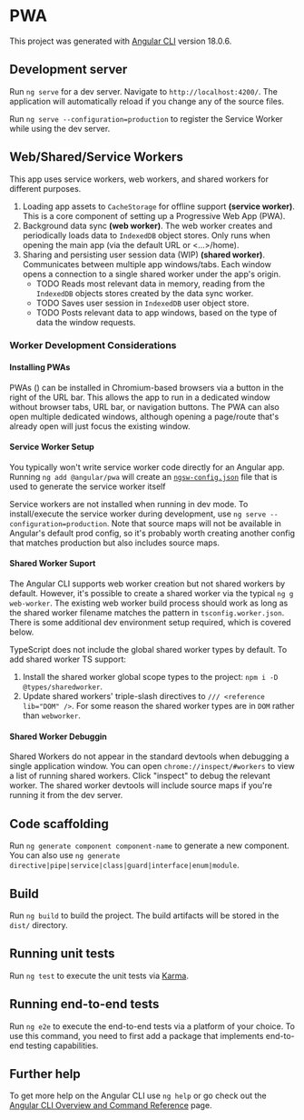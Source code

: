 # PWA

This project was generated with [Angular CLI](https://github.com/angular/angular-cli) version 18.0.6.

## Development server

Run `ng serve` for a dev server. Navigate to `http://localhost:4200/`. The application will automatically reload if you change any of the source files.

Run `ng serve --configuration=production` to register the Service Worker while using the dev server.

## Web/Shared/Service Workers
This app uses service workers, web workers, and shared workers for different purposes.
1. Loading app assets to `CacheStorage` for offline support __(service worker)__. This is a core component of setting up a Progressive Web App (PWA).
2. Background data sync __(web worker)__. The web worker creates and periodically loads data to `IndexedDB` object stores. Only runs when opening the main app (via the default URL or <...>/home).
3. Sharing and persisting user session data (WIP) __(shared worker)__. Communicates between multiple app windows/tabs. Each window opens a connection to a single shared worker under the app's origin.
    - TODO Reads most relevant data in memory, reading from the `IndexedDB` objects stores created by the data sync worker.
    - TODO Saves user session in `IndexedDB` user object store.
    - TODO Posts relevant data to app windows, based on the type of data the window requests.

### Worker Development Considerations

#### Installing PWAs
PWAs () can be installed in Chromium-based browsers via a button in the right of the URL bar. This allows the app to run in a dedicated window without browser tabs, URL bar, or navigation buttons. The PWA can also open multiple dedicated windows, although opening a page/route that's already open will just focus the existing window.

#### Service Worker Setup
You typically won't write service worker code directly for an Angular app. Running `ng add @angular/pwa` will create an [`ngsw-config.json`](./ngsw-config.json) file that is used to generate the service worker itself

Service workers are not installed when running in dev mode. To install/execute the service worker during development, use `ng serve --configuration=production`. Note that source maps will not be available in Angular's default prod config, so it's probably worth creating another config that matches production but also includes source maps.

#### Shared Worker Suport
The Angular CLI supports web worker creation but not shared workers by default. However, it's possible to create a shared worker via the typical `ng g web-worker`. The existing web worker build process should work as long as the shared worker filename matches the pattern in `tsconfig.worker.json`. There is some additional dev environment setup required, which is covered below.

TypeScript does not include the global shared worker types by default. To add shared worker TS support:
1. Install the shared worker global scope types to the project: `npm i -D @types/sharedworker`.
2. Update shared workers' triple-slash directives to `/// <reference lib="DOM" />`. For some reason the shared worker types are in `DOM` rather than `webworker`.

#### Shared Worker Debuggin
Shared Workers do not appear in the standard devtools when debugging a single application window. You can open `chrome://inspect/#workers` to view a list of running shared workers. Click "inspect" to debug the relevant worker. The shared worker devtools will include source maps if you're running it from the dev server.

## Code scaffolding

Run `ng generate component component-name` to generate a new component. You can also use `ng generate directive|pipe|service|class|guard|interface|enum|module`.

## Build

Run `ng build` to build the project. The build artifacts will be stored in the `dist/` directory.

## Running unit tests

Run `ng test` to execute the unit tests via [Karma](https://karma-runner.github.io).

## Running end-to-end tests

Run `ng e2e` to execute the end-to-end tests via a platform of your choice. To use this command, you need to first add a package that implements end-to-end testing capabilities.

## Further help

To get more help on the Angular CLI use `ng help` or go check out the [Angular CLI Overview and Command Reference](https://angular.dev/tools/cli) page.
